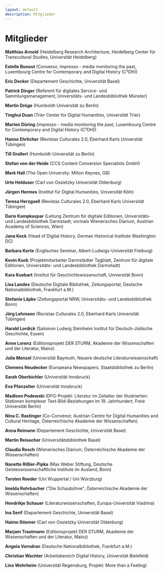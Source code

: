 ```yaml
---
layout: default
description: Mitglieder
---
```


# Mitglieder

**Matthias Arnold** (Heidelberg Research Architecture, Heidelberg Center für Transcultural Studies, Universität Heidelberg)   

**Estelle Bunout** (Convenor, impresso - media monitoring the past, Luxembourg Centre for Contemporary and Digital History (C²DH))

**Eric Decker** (Departement Geschichte, Universität Basel)   

**Patrick Dinger** (Referent für digitales Service- und Sammlungsmanagement, Universitäts- und Landesbibliothek Münster)

**Martin Dröge** (Humboldt-Universität zu Berlin)

**Tinghui Duan** (Trier Center for Digital Humanities, Universität Trier)

**Marten Düring** (impresso - media monitoring the past, Luxembourg Centre for Contemporary and Digital History (C²DH))

**Hanno Ehrlicher** (Revistas Culturales 2.0, Eberhard Karls Universität Tübingen)  

**Till Grallert** (Humboldt-Universität zu Berlin)

**Stefan von der Heide** (CCS Content Conversion Specialists GmbH)

**Mark Hall** (The Open University: Milton Keynes, GB)

**Urte Helduser** (Carl von Ossietzky Universität Oldenburg)  

**Jürgen Hermes** (Institut für Digital Humanities, Universität Köln)

**Teresa Herzgsell** (Revistas Culturales 2.0, Eberhard Karls Universität Tübingen)    

**Dario Kampkaspar** (Leitung Zentrum für digitale Editionen, Universitäts- und Landesbibliothek Darmstadt; vormals Wienerisches Diarium, Austrian Academy of Sciences, Wien)    

**Jana Keck** (Head of Digital History, German Historical Institute Washington DC)    

**Barbara Korte** (Englisches Seminar, Albert-Ludwigs-Universität Freiburg)  

**Kevin Kuck** (Projektmitarbeiter Darmstädter Tagblatt, Zentrum für digitale Editionen, Universitäts- und Landesbibliothek Darmstadt)

**Kara Kuebart** (Institut für Geschichtswissenschaft, Universität Bonn)

**Lisa Landes** (Deutsche Digitale Bibliothek, Zeitungsportal, Deutsche Nationalbibliothek, Frankfurt a.M.)    

**Stefanie Läpke** (Zeitungsportal NRW, Universitäts- und Landesbibliothek Bonn)    

**Jörg Lehmann** (Revistas Culturales 2.0, Eberhard Karls Universität Tübingen)    

**Harald Lordick** (Salomon Ludwig Steinheim Institut für Deutsch-Jüdische Geschichte, Essen)  

**Anne Lorenz** (Editionsprojekt DER STURM, Akademie der Wissenschaften und der Literatur, Mainz)    

**Julia Menzel** (Universität Bayreuth, Neuere deutsche Literaturwissenschaft)    

**Clemens Neudecker** (Europeana Newspapers, Staatsbibliothek zu Berlin)    

**Sarah Oberbichler** (Universität Innsbruck)

**Eva Pfanzelter** (Universität Innsbruck)

**Madleen Podewski** (DFG-Projekt: Literatur im Zeitalter der Illustrierten: Stationen komplexer Text-Bild-Beziehungen im 19. Jahrhundert, Freie Universität Berlin)

**Nina C. Rastinger** (Co-Convenor, Austrian Centre for Digital Humanities and Cultural Heritage, Österreichische Akademie der Wissenschaften)

**Anna Reimann** (Departement Geschichte, Universität Basel)   

**Martin Reisacher** (Universitätsbibliothek Basel)

**Claudia Resch** (Wienerisches Diarium, Österreichische Akademie der Wissenschaften)    

**Nanette Rißler-Pipka** (Max Weber Stiftung, Deutsche Geisteswissenschaftliche Institute im Ausland, Bonn)    

**Torsten Roeder** (Uni Wuppertal / Uni Würzburg)  

**Imelda Rohrbacher** ("Die Schaubühne", Österreichische Akademie der Wissenschaften)

**Hendrikje Schauer** (Literaturwissenschaften, Europa-Universität Viadrina)

**Ina Serif** (Departement Geschichte, Universität Basel)   

**Haimo Stiemer** (Carl von Ossietzky Universität Oldenburg)

**Marjam Trautmann** (Editionsprojekt DER STURM, Akademie der Wissenschaften und der Literatur, Mainz)

**Angela Vorndran** (Deutsche Nationalbibliothek, Frankfurt a.M.)

**Christian Wachter** (Arbeitsbereich Digital History, Universität Bielefeld)

**Lino Wehrheim** (Universität Regensburg, Projekt: More than a Feeling)
